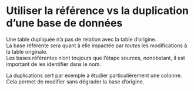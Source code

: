 # **Utiliser la référence vs la duplication d’une base de données**
Une table dupliquée n’a pas de relation avec la table d’origine.  
La base référente sera quant à elle impactée par _toutes_ les modifications à la table originale.  
Les bases référentes n’ont toujours que l’étape sources, nonobstant, il est important de les identifier dans le nom.

La duplications sert par exemple à étudier particulièrement une colonne. Cela permet de modifier sans dégrader la base d’origine.